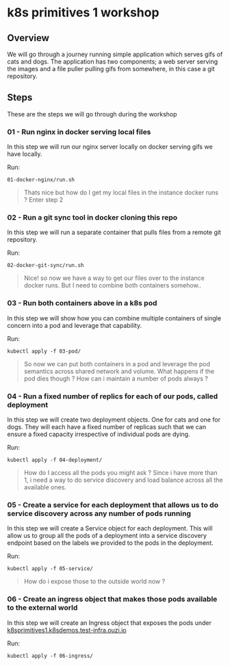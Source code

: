 # k8s primitives 1 workshop

## Overview

We will go through a journey running simple application which serves gifs of cats and dogs.
The application has two components; a web server serving the images and a file puller pulling gifs from somewhere, in this case a git repository.

## Steps

These are the steps we will go through during the workshop

### 01 - Run nginx in docker serving local files

In this step we will run our nginx server locally on docker serving gifs we have locally.

Run:
```
01-docker-nginx/run.sh
```

>Thats nice but how do I get my local files in the instance docker runs ? Enter step 2

### 02 - Run a git sync tool in docker cloning this repo

In this step we will run a separate container that pulls files from a remote git repository.


Run:
```
02-docker-git-sync/run.sh
```

>Nice! so now we have a way to get our files over to the instance docker runs. But I need to combine both containers somehow.. 

### 03 - Run both containers above in a k8s pod

In this step we will show how you can combine multiple containers of single concern into a pod and leverage that capability.

Run:
```
kubectl apply -f 03-pod/
```

> So now we can put both containers in a pod and leverage the pod semantics across shared network and volume. What happens if the pod dies though ? How can i maintain a number of pods always ?

### 04 - Run a fixed number of replics for each of our pods, called deployment

In this step we will create two deployment objects. One for cats and one for dogs. They will each have a fixed number of replicas such that we can ensure a fixed capacity irrespective of individual pods are dying.

Run:
```
kubectl apply -f 04-deployment/
```

> How do I access all the pods you might ask ? Since i have more than 1, i need a way to do service discovery and load balance across all the available ones. 

### 05 - Create a service for each deployment that allows us to do service discovery across any number of pods running 

In this step we will create a Service object for each deployment. This will allow us to group all the pods of a deployment into a service discovery endpoint based on the labels we provided to the pods in the deployment.

Run:
```
kubectl apply -f 05-service/
```

> How do i expose those to the outside world now ?

### 06 - Create an ingress object that makes those pods available to the external world

In this step we will create an Ingress object that exposes the pods under [k8sprimitives1.k8sdemos.test-infra.ouzi.io](k8sprimitives1.k8sdemos.test-infra.ouzi.io)

Run:
```
kubectl apply -f 06-ingress/
```